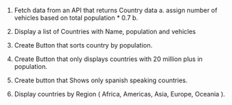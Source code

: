 1.  Fetch data from an API that returns Country data
    a. assign number of vehicles based on total population \* 0.7
    b.

2.  Display a list of Countries with Name, population and vehicles

3.  Create Button that sorts country by population.

4.  Create Button that only displays countries with 20 million plus in population.

5.  Create button that Shows only spanish speaking countries.

6.  Display countries by Region ( Africa, Americas, Asia, Europe, Oceania ).
